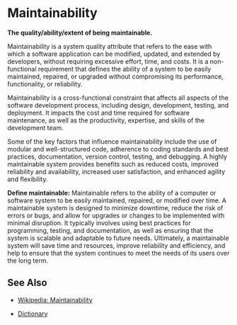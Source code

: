 # Maintainability

**The quality/ability/extent of being maintainable.**

<span data-chatgpt-prompt="explain maintainability (system quality attribute, non-functional requirement, cross-functional constraint)">

Maintainability is a system quality attribute that refers to the ease with which a software application can be modified, updated, and extended by developers, without requiring excessive effort, time, and costs. It is a non-functional requirement that defines the ability of a system to be easily maintained, repaired, or upgraded without compromising its performance, functionality, or reliability.

Maintainability is a cross-functional constraint that affects all aspects of the software development process, including design, development, testing, and deployment. It impacts the cost and time required for software maintenance, as well as the productivity, expertise, and skills of the development team.

Some of the key factors that influence maintainability include the use of modular and well-structured code, adherence to coding standards and best practices, documentation, version control, testing, and debugging. A highly maintainable system provides benefits such as reduced costs, improved reliability and availability, increased user satisfaction, and enhanced agility and flexibility.

</span>

**Define maintainable:** <span data-chatgpt-prompt="define maintainable (computers and software)">Maintainable refers to the ability of a computer or software system to be easily maintained, repaired, or modified over time. A maintainable system is designed to minimize downtime, reduce the risk of errors or bugs, and allow for upgrades or changes to be implemented with minimal disruption. It typically involves using best practices for programming, testing, and documentation, as well as ensuring that the system is scalable and adaptable to future needs. Ultimately, a maintainable system will save time and resources, improve reliability and efficiency, and help to ensure that the system continues to meet the needs of its users over the long term.</span>

## See Also

* [Wikipedia: Maintainability](https://wikipedia.org/wiki/Maintainability)

* [Dictionary]()
